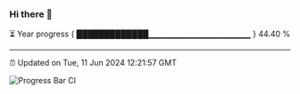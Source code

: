 ### Hi there 👋

⏳ Year progress { █████████████▁▁▁▁▁▁▁▁▁▁▁▁▁▁▁▁▁ } 44.40 %

---

⏰ Updated on Tue, 11 Jun 2024 12:21:57 GMT

![Progress Bar CI](https://github.com/liununu/liununu/workflows/Progress%20Bar%20CI/badge.svg)
